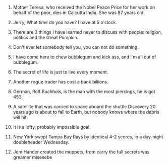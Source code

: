 1. Mother Teresa, who received the Nobel Peace Price for her work on behalf of the poor, dies in Calcutta India.
She was 87 years old.


2. Jerry, What time do you have? I have at 5 o'clock.


3. There are 3 things I have learned never to discuss with people: religion, politics and the Great Pumpkin.


4. Don't ever let somebody tell you, you can not do something.


5. I have come here to chew bubblegum and kick ass, and I'm all out of bubblegum.


6. The secret of life is just to live every moment.


7. Another rogue trader has cost a bank billions.


8. German, Rolf Buchhols, is the man with the most piercings, he is got 453.


9. A satellite that was carried to space aboard the shuttle Discovery 20 years ago is about to fall to Earth, but nobody knows where the debris will hit.


10. It is a lofty, probably impossible goal.


11. New York swept Tampa Bay Rays by identical 4-2 scores, in a day-night doubleheader Wednesday.


12. Jem Hander created the muppets, from carry the full secrets was greamer misesebe
